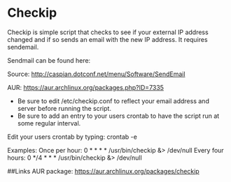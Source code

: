 # Checkip
Checkip is simple script that checks to see if your external IP address changed and if so sends an email with the new IP address. It requires sendemail.

Sendmail can be found here:

Source:	http://caspian.dotconf.net/menu/Software/SendEmail

AUR: 		https://aur.archlinux.org/packages.php?ID=7335

* Be sure to edit /etc/checkip.conf to reflect your email address and server before running the script.
* Be sure to add an entry to your users crontab to have the script run at some regular interval.

Edit your users crontab by typing: crontab -e

Examples:
Once per hour:      0 * * * *			/usr/bin/checkip &> /dev/null
Every four hours:   0 */4 * * *		/usr/bin/checkip &> /dev/null 

##Links
AUR package: https://aur.archlinux.org/packages/checkip
